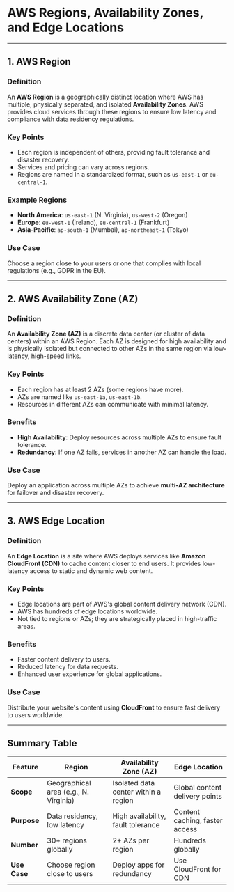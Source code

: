 # AWS Regions, Availability Zones, and Edge Locations

---

## 1. AWS Region

### Definition
An **AWS Region** is a geographically distinct location where AWS has multiple, physically separated, and isolated **Availability Zones**. AWS provides cloud services through these regions to ensure low latency and compliance with data residency regulations.

### Key Points
- Each region is independent of others, providing fault tolerance and disaster recovery.
- Services and pricing can vary across regions.
- Regions are named in a standardized format, such as `us-east-1` or `eu-central-1`.

### Example Regions
- **North America**: `us-east-1` (N. Virginia), `us-west-2` (Oregon)
- **Europe**: `eu-west-1` (Ireland), `eu-central-1` (Frankfurt)
- **Asia-Pacific**: `ap-south-1` (Mumbai), `ap-northeast-1` (Tokyo)

### Use Case
Choose a region close to your users or one that complies with local regulations (e.g., GDPR in the EU).

---

## 2. AWS Availability Zone (AZ)

### Definition
An **Availability Zone (AZ)** is a discrete data center (or cluster of data centers) within an AWS Region. Each AZ is designed for high availability and is physically isolated but connected to other AZs in the same region via low-latency, high-speed links.

### Key Points
- Each region has at least 2 AZs (some regions have more).
- AZs are named like `us-east-1a`, `us-east-1b`.
- Resources in different AZs can communicate with minimal latency.

### Benefits
- **High Availability**: Deploy resources across multiple AZs to ensure fault tolerance.
- **Redundancy**: If one AZ fails, services in another AZ can handle the load.

### Use Case
Deploy an application across multiple AZs to achieve **multi-AZ architecture** for failover and disaster recovery.

---

## 3. AWS Edge Location

### Definition
An **Edge Location** is a site where AWS deploys services like **Amazon CloudFront (CDN)** to cache content closer to end users. It provides low-latency access to static and dynamic web content.

### Key Points
- Edge locations are part of AWS's global content delivery network (CDN).
- AWS has hundreds of edge locations worldwide.
- Not tied to regions or AZs; they are strategically placed in high-traffic areas.

### Benefits
- Faster content delivery to users.
- Reduced latency for data requests.
- Enhanced user experience for global applications.

### Use Case
Distribute your website's content using **CloudFront** to ensure fast delivery to users worldwide.

---

## Summary Table

| **Feature**         | **Region**                            | **Availability Zone (AZ)**               | **Edge Location**                        |
|----------------------|---------------------------------------|-------------------------------------------|------------------------------------------|
| **Scope**           | Geographical area (e.g., N. Virginia)| Isolated data center within a region      | Global content delivery points           |
| **Purpose**         | Data residency, low latency          | High availability, fault tolerance        | Content caching, faster access           |
| **Number**          | 30+ regions globally                 | 2+ AZs per region                         | Hundreds globally                        |
| **Use Case**        | Choose region close to users         | Deploy apps for redundancy                | Use CloudFront for CDN                   |
